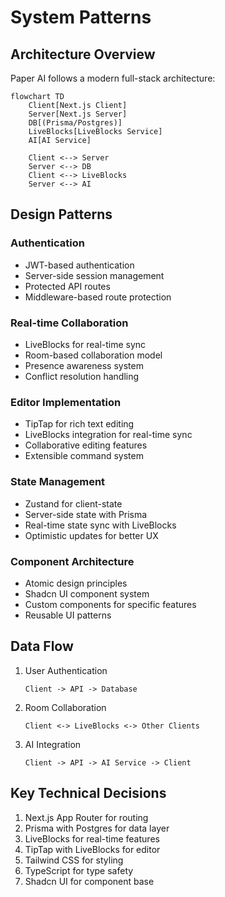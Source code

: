 # System Patterns

## Architecture Overview

Paper AI follows a modern full-stack architecture:

```mermaid
flowchart TD
    Client[Next.js Client]
    Server[Next.js Server]
    DB[(Prisma/Postgres)]
    LiveBlocks[LiveBlocks Service]
    AI[AI Service]

    Client <--> Server
    Server <--> DB
    Client <--> LiveBlocks
    Server <--> AI
```

## Design Patterns

### Authentication

- JWT-based authentication
- Server-side session management
- Protected API routes
- Middleware-based route protection

### Real-time Collaboration

- LiveBlocks for real-time sync
- Room-based collaboration model
- Presence awareness system
- Conflict resolution handling

### Editor Implementation

- TipTap for rich text editing
- LiveBlocks integration for real-time sync
- Collaborative editing features
- Extensible command system

### State Management

- Zustand for client-state
- Server-side state with Prisma
- Real-time state sync with LiveBlocks
- Optimistic updates for better UX

### Component Architecture

- Atomic design principles
- Shadcn UI component system
- Custom components for specific features
- Reusable UI patterns

## Data Flow

1. User Authentication

   ```
   Client -> API -> Database
   ```

2. Room Collaboration

   ```
   Client <-> LiveBlocks <-> Other Clients
   ```

3. AI Integration
   ```
   Client -> API -> AI Service -> Client
   ```

## Key Technical Decisions

1. Next.js App Router for routing
2. Prisma with Postgres for data layer
3. LiveBlocks for real-time features
4. TipTap with LiveBlocks for editor
5. Tailwind CSS for styling
6. TypeScript for type safety
7. Shadcn UI for component base

